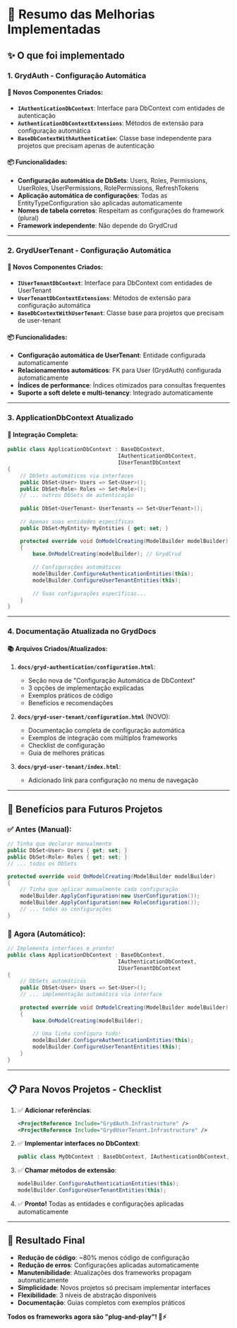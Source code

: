 # 🎉 Resumo das Melhorias Implementadas

## ✨ O que foi implementado

### 1. **GrydAuth - Configuração Automática**

#### 🔧 Novos Componentes Criados:
- **`IAuthenticationDbContext`**: Interface para DbContext com entidades de autenticação
- **`AuthenticationDbContextExtensions`**: Métodos de extensão para configuração automática
- **`BaseDbContextWithAuthentication`**: Classe base independente para projetos que precisam apenas de autenticação

#### 📦 Funcionalidades:
- **Configuração automática de DbSets**: Users, Roles, Permissions, UserRoles, UserPermissions, RolePermissions, RefreshTokens
- **Aplicação automática de configurações**: Todas as EntityTypeConfiguration são aplicadas automaticamente
- **Nomes de tabela corretos**: Respeitam as configurações do framework (plural)
- **Framework independente**: Não depende do GrydCrud

---

### 2. **GrydUserTenant - Configuração Automática**

#### 🔧 Novos Componentes Criados:
- **`IUserTenantDbContext`**: Interface para DbContext com entidades de UserTenant
- **`UserTenantDbContextExtensions`**: Métodos de extensão para configuração automática
- **`BaseDbContextWithUserTenant`**: Classe base para projetos que precisam de user-tenant

#### 📦 Funcionalidades:
- **Configuração automática de UserTenant**: Entidade configurada automaticamente
- **Relacionamentos automáticos**: FK para User (GrydAuth) configurada automaticamente
- **Índices de performance**: Índices otimizados para consultas frequentes
- **Suporte a soft delete e multi-tenancy**: Integrado automaticamente

---

### 3. **ApplicationDbContext Atualizado**

#### 🔄 Integração Completa:
```csharp
public class ApplicationDbContext : BaseDbContext, 
                                   IAuthenticationDbContext, 
                                   IUserTenantDbContext
{
    // DbSets automáticos via interfaces
    public DbSet<User> Users => Set<User>();
    public DbSet<Role> Roles => Set<Role>();
    // ... outros DbSets de autenticação
    
    public DbSet<UserTenant> UserTenants => Set<UserTenant>();
    
    // Apenas suas entidades específicas
    public DbSet<MyEntity> MyEntities { get; set; }

    protected override void OnModelCreating(ModelBuilder modelBuilder)
    {
        base.OnModelCreating(modelBuilder); // GrydCrud
        
        // Configurações automáticas
        modelBuilder.ConfigureAuthenticationEntities(this);
        modelBuilder.ConfigureUserTenantEntities(this);
        
        // Suas configurações específicas...
    }
}
```

---

### 4. **Documentação Atualizada no GrydDocs**

#### 📚 Arquivos Criados/Atualizados:

1. **`docs/gryd-authentication/configuration.html`**:
   - Seção nova de "Configuração Automática de DbContext"
   - 3 opções de implementação explicadas
   - Exemplos práticos de código
   - Benefícios e recomendações

2. **`docs/gryd-user-tenant/configuration.html`** (NOVO):
   - Documentação completa de configuração automática
   - Exemplos de integração com múltiplos frameworks
   - Checklist de configuração
   - Guia de melhores práticas

3. **`docs/gryd-user-tenant/index.html`**:
   - Adicionado link para configuração no menu de navegação

---

## 🚀 Benefícios para Futuros Projetos

### ✅ **Antes (Manual)**:
```csharp
// Tinha que declarar manualmente
public DbSet<User> Users { get; set; }
public DbSet<Role> Roles { get; set; }
// ... todos os DbSets

protected override void OnModelCreating(ModelBuilder modelBuilder)
{
    // Tinha que aplicar manualmente cada configuração
    modelBuilder.ApplyConfiguration(new UserConfiguration());
    modelBuilder.ApplyConfiguration(new RoleConfiguration());
    // ... todas as configurações
}
```

### 🎯 **Agora (Automático)**:
```csharp
// Implementa interfaces e pronto!
public class ApplicationDbContext : BaseDbContext, 
                                   IAuthenticationDbContext, 
                                   IUserTenantDbContext
{
    // DbSets automáticos
    public DbSet<User> Users => Set<User>();
    // ... implementação automática via interface
    
    protected override void OnModelCreating(ModelBuilder modelBuilder)
    {
        base.OnModelCreating(modelBuilder);
        
        // Uma linha configura tudo!
        modelBuilder.ConfigureAuthenticationEntities(this);
        modelBuilder.ConfigureUserTenantEntities(this);
    }
}
```

---

## 📋 Para Novos Projetos - Checklist

1. ✅ **Adicionar referências**:
   ```xml
   <ProjectReference Include="GrydAuth.Infrastructure" />
   <ProjectReference Include="GrydUserTenant.Infrastructure" />
   ```

2. ✅ **Implementar interfaces no DbContext**:
   ```csharp
   public class MyDbContext : BaseDbContext, IAuthenticationDbContext, IUserTenantDbContext
   ```

3. ✅ **Chamar métodos de extensão**:
   ```csharp
   modelBuilder.ConfigureAuthenticationEntities(this);
   modelBuilder.ConfigureUserTenantEntities(this);
   ```

4. ✅ **Pronto!** Todas as entidades e configurações aplicadas automaticamente

---

## 🎉 Resultado Final

- **Redução de código**: ~80% menos código de configuração
- **Redução de erros**: Configurações aplicadas automaticamente
- **Manutenibilidade**: Atualizações dos frameworks propagam automaticamente
- **Simplicidade**: Novos projetos só precisam implementar interfaces
- **Flexibilidade**: 3 níveis de abstração disponíveis
- **Documentação**: Guias completos com exemplos práticos

**Todos os frameworks agora são "plug-and-play"! 🔌⚡**
